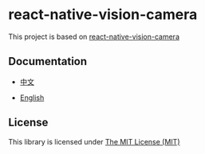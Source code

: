 # react-native-vision-camera

This project is based on [react-native-vision-camera](https://github.com/react-native-oh-library/react-native-vision-camera)

## Documentation

- [中文](https://gitee.com/react-native-oh-library/usage-docs/blob/master/zh-cn/react-native-vision-camera.md)

- [English](https://gitee.com/react-native-oh-library/usage-docs/blob/master/en/react-native-vision-camera.md)

## License

This library is licensed under [The MIT License (MIT)](https://github.com/react-native-oh-library/react-native-vision-camera/blob/sig/LICENSE)